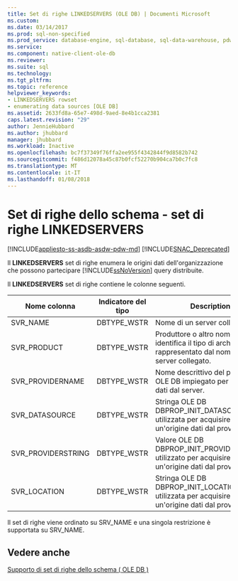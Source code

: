 ```yaml
---
title: Set di righe LINKEDSERVERS (OLE DB) | Documenti Microsoft
ms.custom: 
ms.date: 03/14/2017
ms.prod: sql-non-specified
ms.prod_service: database-engine, sql-database, sql-data-warehouse, pdw
ms.service: 
ms.component: native-client-ole-db
ms.reviewer: 
ms.suite: sql
ms.technology: 
ms.tgt_pltfrm: 
ms.topic: reference
helpviewer_keywords:
- LINKEDSERVERS rowset
- enumerating data sources [OLE DB]
ms.assetid: 2633fd8a-65e7-498d-9aed-8e4b1cca2381
caps.latest.revision: "29"
author: JennieHubbard
ms.author: jhubbard
manager: jhubbard
ms.workload: Inactive
ms.openlocfilehash: bc7f37349f76ffa2ee955f4342844f9d8582b742
ms.sourcegitcommit: f486d12078a45c87b0fcf52270b904ca7b0c7fc8
ms.translationtype: MT
ms.contentlocale: it-IT
ms.lasthandoff: 01/08/2018
---
```

# <a name="schema-rowsets---linkedservers-rowset"></a>Set di righe dello schema - set di righe LINKEDSERVERS
[!INCLUDE[appliesto-ss-asdb-asdw-pdw-md](../../../includes/appliesto-ss-asdb-asdw-pdw-md.md)]
[!INCLUDE[SNAC_Deprecated](../../../includes/snac-deprecated.md)]

  Il **LINKEDSERVERS** set di righe enumera le origini dati dell'organizzazione che possono partecipare [!INCLUDE[ssNoVersion](../../../includes/ssnoversion-md.md)] query distribuite.  
  
 Il **LINKEDSERVERS** set di righe contiene le colonne seguenti.  
  
|Nome colonna|Indicatore del tipo|Description|  
|-----------------|--------------------|-----------------|  
|SVR_NAME|DBTYPE_WSTR|Nome di un server collegato.|  
|SVR_PRODUCT|DBTYPE_WSTR|Produttore o altro nome che identifica il tipo di archivio dati rappresentato dal nome del server collegato.|  
|SVR_PROVIDERNAME|DBTYPE_WSTR|Nome descrittivo del provider OLE DB impiegato per utilizzare dati dal server.|  
|SVR_DATASOURCE|DBTYPE_WSTR|Stringa OLE DB DBPROP_INIT_DATASOURCE utilizzata per acquisire un'origine dati dal provider.|  
|SVR_PROVIDERSTRING|DBTYPE_WSTR|Valore OLE DB DBPROP_INIT_PROVIDERSTRING utilizzato per acquisire un'origine dati dal provider.|  
|SVR_LOCATION|DBTYPE_WSTR|Stringa OLE DB DBPROP_INIT_LOCATION utilizzata per acquisire un'origine dati dal provider.|  
  
 Il set di righe viene ordinato su SRV_NAME e una singola restrizione è supportata su SRV_NAME.  
  
## <a name="see-also"></a>Vedere anche  
 [Supporto di set di righe dello schema &#40; OLE DB &#41;](../../../relational-databases/native-client/ole-db/schema-rowset-support-ole-db.md)  
  
  
